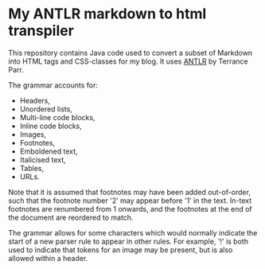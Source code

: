 # My ANTLR markdown to html transpiler

This repository contains Java code used to convert a subset of Markdown into HTML tags and CSS-classes for my blog. It uses [ANTLR](https://www.antlr.org/index.html) by Terrance Parr.

The grammar accounts for:

- Headers,
- Unordered lists,
- Multi-line code blocks,
- Inline code blocks,
- Images,
- Footnotes,
- Emboldened text,
- Italicised text,
- Tables,
- URLs.

Note that it is assumed that footnotes may have been added out-of-order, such that the footnote number '2' may appear before '1' in the text. In-text footnotes are renumbered from 1 onwards, and the footnotes at the end of the document are reordered to match.

The grammar allows for some characters which would normally indicate the start of a new parser rule to appear in other rules. For example, '!' is both used to indicate that tokens for an image may be present, but is also allowed within a header.
